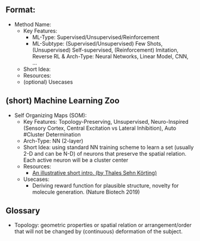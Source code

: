 ## Format:
* Method Name:    
    * Key Features:
        * ML-Type: Supervised/Unsupervised/Reinforcement
        * ML-Subtype: (Supervised/Unsupervised) Few Shots, (Unsupervised) Self-supervised, (Reinforcement) Imitation, Reverse RL
    & Arch-Type: Neural Networks, Linear Model, CNN, ...
    * Short Idea: 
    * Resources: 
    * (optional) Usecases
    
    
## (short) Machine Learning Zoo
* Self Organizing Maps (SOM):
    * Key Features: Topology-Preserving, Unsupervised, Neuro-Inspired (Sensory Cortex, Central Excitation vs Lateral Inhibition), Auto #Cluster Determination
    * Arch-Type: NN (2-layer)
    * Short Idea: using standard NN training scheme to learn a set (usually 2-D and can be N-D) of neurons that preserve the spatial relation. Each active neuron will be a cluster center
    * Resources:
        * [An illustrative short intro. (by Thales Sehn Körting)](https://www.youtube.com/watch?v=H9H6s-x-0YE)        
    * Usecases:
        * Deriving reward function for plausible structure, novelty for molecule generation. (Nature Biotech 2019)  
        
        
        
## Glossary
* Topology: geometric properties or spatial relation or arrangement/order that will not be changed by (continuous) deformation of the subject.